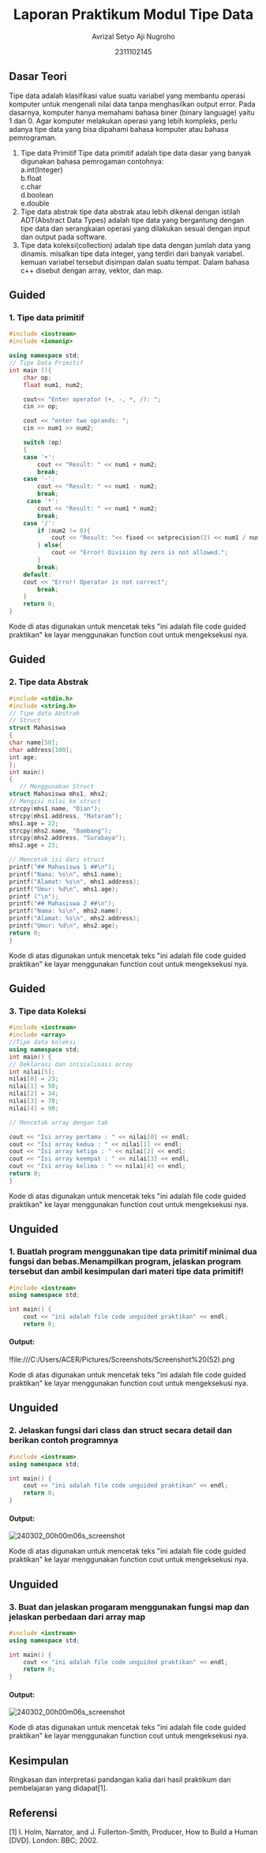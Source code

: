 # <h1 align="center">Laporan Praktikum Modul Tipe Data</h1>
<p align="center">Avrizal Setyo Aji Nugroho</p>
<p align="center">2311102145</p>

## Dasar Teori

Tipe data adalah klasifikasi value suatu variabel yang membantu operasi komputer untuk mengenali nilai data tanpa menghasilkan output error. Pada dasarnya, komputer hanya memahami bahasa biner (binary language) yaitu 1 dan 0. Agar komputer melakukan operasi yang lebih kompleks, perlu adanya tipe data yang bisa dipahami bahasa komputer atau bahasa pemrograman.

1. Tipe data Primitif
   Tipe data primitif adalah tipe data dasar yang banyak digunakan bahasa pemrogaman contohnya:
   <div>a.int(Integer)<div>
   b.float <div>
   c.char <div>
   d.boolean <div>
   e.double <div>
2. Tipe data abstrak
   tipe data abstrak atau lebih dikenal dengan istilah ADT(Abstract Data Types) adalah tipe        data yang bergantung dengan tipe data dan serangkaian operasi yang dilakukan sesuai dengan      input dan output pada software.
3. Tipe data koleksi(collection)
   adalah tipe data dengan jumlah data yang dinamis. misalkan tipe data integer, yang terdiri dari banyak variabel. kemuan variabel tersebut disimpan dalan suatu tempat. Dalam bahasa c++ disebut dengan array, vektor, dan map.


## Guided 

### 1. Tipe data primitif

```C++
#include <iostream>
#include <iomanip>

using namespace std;
// Tipe Data Primitif
int main (){
    char op;
    float num1, num2;

    cout<< "Enter operator (+, -, *, /): ";
    cin >> op;

    cout << "enter two oprands: ";
    cin >> num1 >> num2;

    switch (op)
    {
    case '+':
        cout << "Result: " << num1 + num2;
        break;
    case '-':
        cout << "Result: " << num1 - num2;
        break;
     case '*':
        cout << "Result: " << num1 * num2;
        break;
    case '/':
        if (num2 != 0){
            cout << "Result: "<< fixed << setprecision(2) << num1 / num2;
        } else{
            cout << "Error! Division by zero is not allowed.";
        }
        break;
    default:
    cout << "Error! Operator is not correct";
        break;
    }
    return 0;
}
```
Kode di atas digunakan untuk mencetak teks "ini adalah file code guided praktikan" ke layar menggunakan function cout untuk mengeksekusi nya.

## Guided 

### 2. Tipe data Abstrak

```C++
#include <stdio.h>
#include <string.h>
// Tipe data Abstrak
// Struct
struct Mahasiswa
{
char name[50];
char address[100];
int age;
};
int main()
{
   // Menggunakan Struct
struct Mahasiswa mhs1, mhs2;
// Mengisi nilai ke struct
strcpy(mhs1.name, "Dian");
strcpy(mhs1.address, "Mataram");
mhs1.age = 22;
strcpy(mhs2.name, "Bambang");
strcpy(mhs2.address, "Surabaya");
mhs2.age = 23;

// Mencetak isi dari struct
printf("## Mahasiswa 1 ##\n");
printf("Nama: %s\n", mhs1.name);
printf("Alamat: %s\n", mhs1.address);
printf("Umur: %d\n", mhs1.age);
printf ("\n");
printf("## Mahasiswa 2 ##\n");
printf("Nama: %s\n", mhs2.name);
printf("Alamat: %s\n", mhs2.address);
printf("Umur: %d\n", mhs2.age);
return 0;
}
```
Kode di atas digunakan untuk mencetak teks "ini adalah file code guided praktikan" ke layar menggunakan function cout untuk mengeksekusi nya.

## Guided 

### 3. Tipe data Koleksi

```C++
#include <iostream>
#include <array>
//Tipe data koleksi
using namespace std;
int main() {
// Deklarasi dan inisialisasi array
int nilai[5];
nilai[0] = 23;
nilai[1] = 50;
nilai[2] = 34;
nilai[3] = 78;
nilai[4] = 90;

// Mencetak array dengan tab

cout << "Isi array pertama : " << nilai[0] << endl;
cout << "Isi array kedua : " << nilai[1] << endl;
cout << "Isi array ketiga : " << nilai[2] << endl;
cout << "Isi array keempat : " << nilai[3] << endl;
cout << "Isi array kelima : " << nilai[4] << endl;
return 0;
}
```
Kode di atas digunakan untuk mencetak teks "ini adalah file code guided praktikan" ke layar menggunakan function cout untuk mengeksekusi nya.

## Unguided 

### 1. Buatlah program menggunakan tipe data primitif minimal dua fungsi dan bebas.Menampilkan program, jelaskan program tersebut dan ambil kesimpulan dari materi tipe data primitif!

```C++
#include <iostream>
using namespace std;

int main() {
    cout << "ini adalah file code unguided praktikan" << endl;
    return 0;
```
#### Output:
!file:///C:/Users/ACER/Pictures/Screenshots/Screenshot%20(52).png

Kode di atas digunakan untuk mencetak teks "ini adalah file code guided praktikan" ke layar menggunakan function cout untuk mengeksekusi nya.

## Unguided 

### 2. Jelaskan fungsi dari class dan struct secara detail dan berikan contoh programnya

```C++
#include <iostream>
using namespace std;

int main() {
    cout << "ini adalah file code unguided praktikan" << endl;
    return 0;
}
```
#### Output:
![240302_00h00m06s_screenshot](https://github.com/suxeno/Struktur-Data-Assignment/assets/111122086/6d1727a8-fb77-4ecf-81ff-5de9386686b7)

Kode di atas digunakan untuk mencetak teks "ini adalah file code guided praktikan" ke layar menggunakan function cout untuk mengeksekusi nya.

## Unguided 

### 3. Buat dan jelaskan progaram menggunakan fungsi map dan jelaskan perbedaan dari array map

```C++
#include <iostream>
using namespace std;

int main() {
    cout << "ini adalah file code unguided praktikan" << endl;
    return 0;
}
```
#### Output:
![240302_00h00m06s_screenshot](https://github.com/suxeno/Struktur-Data-Assignment/assets/111122086/6d1727a8-fb77-4ecf-81ff-5de9386686b7)

Kode di atas digunakan untuk mencetak teks "ini adalah file code guided praktikan" ke layar menggunakan function cout untuk mengeksekusi nya.

## Kesimpulan
Ringkasan dan interpretasi pandangan kalia dari hasil praktikum dan pembelajaran yang didapat[1].

## Referensi
[1] I. Holm, Narrator, and J. Fullerton-Smith, Producer, How to Build a Human [DVD]. London: BBC; 2002.
